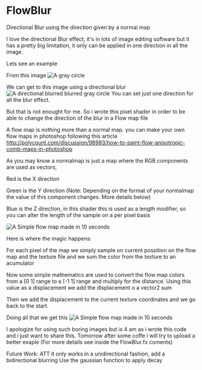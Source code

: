 # FlowBlur
Directional Blur using the direction given by a normal map



I love the directional Blur effect, it's in lots of image editing software but it has a pretty big limitation, it only can be applied in one direction in all the image.

Lets see an example

From this image
![A gray circle](https://cloud.githubusercontent.com/assets/22602582/20998440/763df84e-bcd3-11e6-9825-deec13917707.png)

We can get to this image using a directional blur
![A directional blurred blurred gray circle](https://cloud.githubusercontent.com/assets/22602582/20998442/7838afc2-bcd3-11e6-93ca-3e1d39446264.png)
You can set just one direction for all the blur effect.

But that is not enought for me. So i wrote this pixel shader in order to be able to change the direction of the blur in a Flow map file


A flow map is nothing more than a normal map. you can make your own flow maps in photoshop following this article 
http://polycount.com/discussion/98983/how-to-paint-flow-anisotropic-comb-maps-in-photoshop

As you may know a normalmap is just a map where the RGB components are used as vectors,

Red is the X direction

Green is the Y direction (Note: Depending on the format of your normalmap the value of this component changes. More details below)

Blue is the Z direction, in this shader this is used as a length modifier, so you can alter the length of the sample on a per pixel basis 


![A Simple flow map made in 10 seconds ](https://cloud.githubusercontent.com/assets/22602582/20998436/709fe758-bcd3-11e6-8415-d192f911b02e.png)

Here is where the magic happens:

 For each pixel of the map we simply sample on current possition on the flow map and the texture file and we sum the color from the texture to an acumulator
 
Now some simple mathematics are used to convert the flow map colors from a [0 1] range to a [-1 1] range and multiply for the distance.
Using this value as a displacement we add the displacement o a vector2 sum

Then we add the displacement to the current texture coordinates and we go back to the start.


Doing all that we get this
![A Simple flow map made in 10 seconds ](https://cloud.githubusercontent.com/assets/22602582/20998448/7fe1ea40-bcd3-11e6-8f3e-a2e7b429e1a6.png)

I apologize for using such boring images but is 4 am as i wrote this code and i just want to share this. Tomorrow after some coffe i will try to upload a better exaple 
(For more details see inside the FlowBlur.fx coments) 


Future Work:
ATT it only works in a unidirectional fashion, add a bidirectional blurring
Use the gaussian function to apply decay


